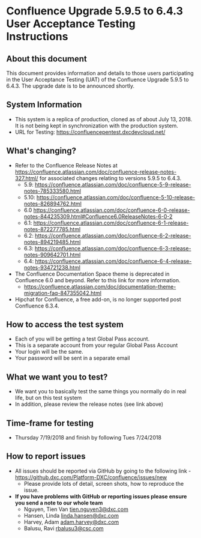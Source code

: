 # Confluence Upgrade 5.9.5 to 6.4.3 User Acceptance Testing Instructions
## About this document

This document provides information and details to those users participating in the User Acceptance Testing (UAT) of the Confluence Upgrade 5.9.5 to 6.4.3. The upgrade date is to be announced shortly.

## System Information

* This system is a replica of production, cloned as of about July 13, 2018. It is not being kept in synchronization with the production system.
* URL for Testing: https://confluencepentest.dxcdevcloud.net/
## What's changing?
* Refer to the Confluence Release Notes at https://confluence.atlassian.com/doc/confluence-release-notes-327.html/ for associated changes relating to versions 5.9.5 to 6.4.3.
  * 5.9:  https://confluence.atlassian.com/doc/confluence-5-9-release-notes-785333580.html
  * 5.10:  https://confluence.atlassian.com/doc/confluence-5-10-release-notes-826894762.html 
  * 6.0 https://confluence.atlassian.com/doc/confluence-6-0-release-notes-844235309.html#Confluence6.0ReleaseNotes-6-0-2 
  * 6.1:  https://confluence.atlassian.com/doc/confluence-6-1-release-notes-872277785.html 
  * 6.2:  https://confluence.atlassian.com/doc/confluence-6-2-release-notes-894219485.html 
  * 6.3: https://confluence.atlassian.com/doc/confluence-6-3-release-notes-909642701.html 
  * 6.4: https://confluence.atlassian.com/doc/confluence-6-4-release-notes-934721238.html
* The Confluence Documentation Space theme is deprecated in Confluence 6.0 and beyond. Refer to this link for more information.
  * https://confluence.atlassian.com/doc/documentation-theme-migration-faq-847355042.html
* Hipchat for Confluence, a free add-on, is no longer supported post Confluence 6.3.4. 

## How to access the test system
* Each of you will be getting a test Global Pass account. 
* This is a separate account from your regular Global Pass Account
* Your login will be the same.
* Your password will be sent in a separate email

## What we want you to test?
* We want you to basically test the same things you normally do in real life, but on this test system
* In addition, please review the release notes (see link above) 
## Time-frame for testing
* Thursday 7/19/2018 and finish by following Tues 7/24/2018
## How to report issues
* All issues should be reported via GitHub by going to the following link - https://github.dxc.com/Platform-DXC/confluence/issues/new
  * Please provide lots of detail, screen shots, how to reproduce the issue.
* **If you have problems with GitHub or reporting issues please ensure you send a note to our whole team**
  * Nguyen, Tien Van <tien.nguyen3@dxc.com>
  * Hansen, Linda <linda.hansen@dxc.com>
  * Harvey, Adam <adam.harvey@dxc.com>
  * Balusu, Ravi <rbalusu3@csc.com>

